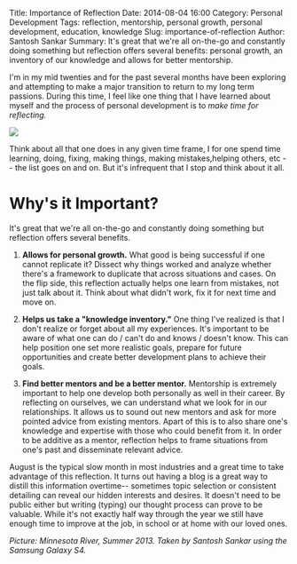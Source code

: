 Title: Importance of Reflection
Date: 2014-08-04 16:00
Category: Personal Development
Tags: reflection, mentorship, personal growth, personal development, education, knowledge
Slug: importance-of-reflection
Author: Santosh Sankar
Summary: It's great that we're all on-the-go and constantly doing something but reflection offers several benefits: personal growth, an inventory of our knowledge and allows for better mentorship.

I'm in my mid twenties and for the past several months have been exploring and attempting to make a major transition to return to my long term passions. During this time, I feel like one thing that I have learned about myself and the process of personal development is to *make time for reflecting.*

<img src="/../../../../images/minny.jpg" align = "center">

Think about all that one does in any given time frame, I for one spend time learning, doing, fixing, making things, making mistakes,helping others, etc -- the list goes on and on. But it's infrequent that I stop and think about it all.

# Why's it Important?

It's great that we're all on-the-go and constantly doing something but reflection offers several benefits.

1. **Allows for personal growth.** What good is being successful if one cannot replicate it? Dissect why things worked and analyze whether there's a framework to duplicate that across situations and cases. On the flip side, this reflection actually helps one learn from mistakes, not just talk about it. Think about what didn't work, fix it for next time and move on.

2. **Helps us take a "knowledge inventory."** One thing I've realized is that I don't realize or forget about all my experiences. It's important to be aware of what one can do / can't do and knows / doesn't know. This can help position one set more realistic goals, prepare for future opportunities and create better development plans to achieve their goals.

3. **Find better mentors and be a better mentor.** Mentorship is extremely important to help one develop both personally as well in their career. By reflecting on ourselves, we can understand what we look for in our relationships. It allows us to sound out new mentors and ask for more pointed advice from existing mentors. Apart of this is to also share one's knowledge and expertise with those who could benefit from it. In order to be additive as a mentor, reflection helps to frame situations from one's past and disseminate relevant advice.

August is the typical slow month in most industries and a great time to take advantage of this reflection. It turns out having a blog is a great way to distill this information overtime-- sometimes topic selection or consistent detailing can reveal our hidden interests and desires. It doesn't need to be public either but writing (typing) our thought process can prove to be valuable. While it's not exactly half way through the year we still have enough time to improve at the job, in school or at home with our loved ones.

*Picture: Minnesota River, Summer 2013. Taken by Santosh Sankar using the Samsung Galaxy S4.*